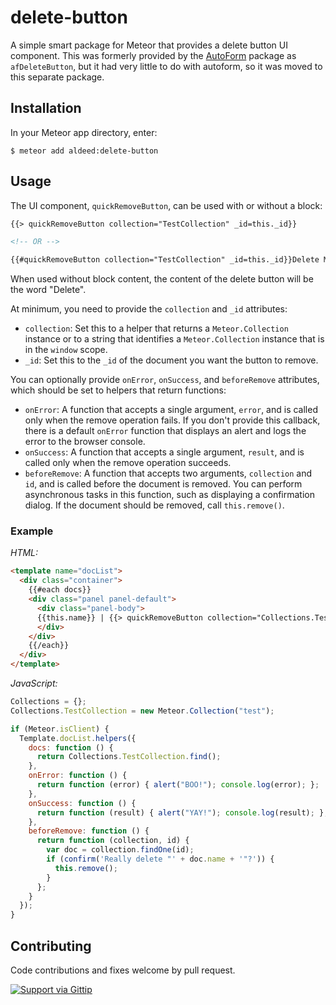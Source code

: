 delete-button
=========================

A simple smart package for Meteor that provides a delete button UI component. This was formerly provided by the [AutoForm](https://github.com/aldeed/meteor-autoform) package as `afDeleteButton`, but it had very little to do with autoform, so it was moved to this separate package.

## Installation

In your Meteor app directory, enter:

```
$ meteor add aldeed:delete-button
```

## Usage

The UI component, `quickRemoveButton`, can be used with or without a block:

```html
{{> quickRemoveButton collection="TestCollection" _id=this._id}}

<!-- OR -->

{{#quickRemoveButton collection="TestCollection" _id=this._id}}Delete Me{{/quickRemoveButton}}
```

When used without block content, the content of the delete button will be the word "Delete".

At minimum, you need to provide the `collection` and `_id` attributes:

* `collection`: Set this to a helper that returns a `Meteor.Collection` instance or to a string that identifies a `Meteor.Collection` instance that is in the `window` scope.
* `_id`: Set this to the `_id` of the document you want the button to remove.

You can optionally provide `onError`, `onSuccess`, and `beforeRemove` attributes, which should be set to helpers that return functions:

* `onError`: A function that accepts a single argument, `error`, and is called only when the remove operation fails. If you don't provide this callback, there is a default `onError` function that displays an alert and logs the error to the browser console.
* `onSuccess`: A function that accepts a single argument, `result`, and is called only when the remove operation succeeds.
* `beforeRemove`: A function that accepts two arguments, `collection` and `id`, and is called before the document is removed. You can perform asynchronous tasks in this function, such as displaying a confirmation dialog. If the document should be removed, call `this.remove()`.

### Example

*HTML:*

```html
<template name="docList">
  <div class="container">
    {{#each docs}}
    <div class="panel panel-default">
      <div class="panel-body">
      {{this.name}} | {{> quickRemoveButton collection="Collections.TestCollection" _id=this._id onError=onError onSuccess=onSuccess beforeRemove=beforeRemove class="btn btn-danger"}}
      </div>
    </div>
    {{/each}}
  </div>
</template>
```

*JavaScript:*

```js
Collections = {};
Collections.TestCollection = new Meteor.Collection("test");

if (Meteor.isClient) {
  Template.docList.helpers({
    docs: function () {
      return Collections.TestCollection.find();
    },
    onError: function () {
      return function (error) { alert("BOO!"); console.log(error); };
    },
    onSuccess: function () {
      return function (result) { alert("YAY!"); console.log(result); };
    },
    beforeRemove: function () {
      return function (collection, id) {
        var doc = collection.findOne(id);
        if (confirm('Really delete "' + doc.name + '"?')) {
          this.remove();
        }
      };
    }
  });
}
```

## Contributing

Code contributions and fixes welcome by pull request.

[![Support via Gittip](https://rawgithub.com/twolfson/gittip-badge/0.2.0/dist/gittip.png)](https://www.gittip.com/aldeed/)
